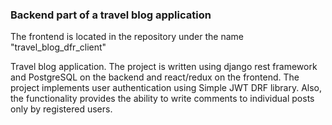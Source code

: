 ### Backend part of a travel blog application
The frontend is located in the repository under the name "travel_blog_dfr_client"

Travel blog application. 
The project is written using django rest framework and PostgreSQL on the backend and react/redux on the frontend. 
The project implements user authentication using Simple JWT DRF library. 
Also, the functionality provides the ability to write comments to individual posts only by registered users.
